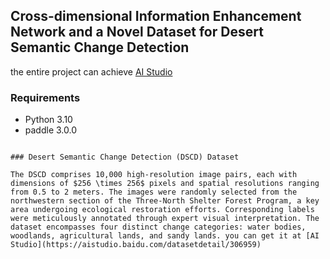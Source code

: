 ## Cross-dimensional Information Enhancement Network and a Novel Dataset for Desert Semantic Change Detection

the entire project can achieve [AI Studio](https://aistudio.baidu.com/projectdetail/7245102?sUid=285037&shared=1&ts=1741756831113)

### Requirements
- Python 3.10
- paddle 3.0.0

```

### Desert Semantic Change Detection (DSCD) Dataset

The DSCD comprises 10,000 high-resolution image pairs, each with dimensions of $256 \times 256$ pixels and spatial resolutions ranging from 0.5 to 2 meters. The images were randomly selected from the northwestern section of the Three-North Shelter Forest Program, a key area undergoing ecological restoration efforts. Corresponding labels were meticulously annotated through expert visual interpretation. The dataset encompasses four distinct change categories: water bodies, woodlands, agricultural lands, and sandy lands. you can get it at [AI Studio](https://aistudio.baidu.com/datasetdetail/306959)

